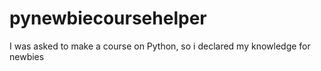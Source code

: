 # pynewbiecoursehelper
I was asked to make a course on Python, so i declared my knowledge for newbies
